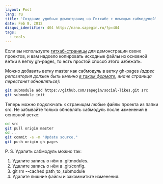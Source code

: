 ```yaml
---
layout: Post
lang: ru
title: 'Создание удобных демостраниц на Гитхабе с помощью сабмодулей'
date: Feb 8, 2012
disqus_identifier: 404 http://nano.sapegin.ru/?p=404
tags:
  - tools
---
```


Если вы используете [гитхаб-страницы](https://pages.github.com/) для демонстрации своих проектов, и вам надоело копировать исходные файлы из основной ветки в ветку gh-pages, то есть простой способ этого избежать.

Можно добавить ветку master как сабмодуль в ветку gh-pages *(адрес репозитория должен быть именно [в таком формате](https://help.github.com/articles/using-submodules-with-pages/), иначе страница перестанет обновляться)*:

```bash
git submodule add https://github.com/sapegin/social-likes.git src
git submodule init
```

Теперь можно подключать к страницам любые файлы проекта из папки src. Не забывайте только обновлять сабмодуль после изменений в основной ветке:

```bash
cd src
git pull origin master
cd ..
git commit -a -m "Update source."
git push origin gh-pages
```

P. S. Удалить сабмодуль можно так:

1. Удалите запись о нём в .gitmodules.
2. Удалите запись о нём в .git/config.
3. git rm --cached path_to_submodule
4. Удалите лишние файлы и закоммитьте изменения.
